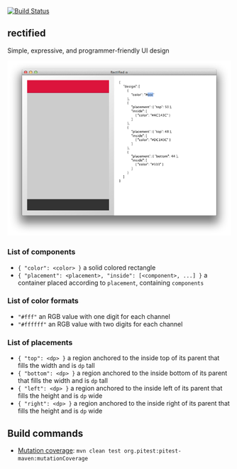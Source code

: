[![Build Status](https://secure.travis-ci.org/avh4/rectified.png?branch=master)](http://travis-ci.org/avh4/rectified)

## rectified

Simple, expressive, and programmer-friendly UI design

![Screenshot](screenshot.png)

### List of components

- `{ "color": <color> }` a solid colored rectangle
- `{ "placement": <placement>, "inside": [<component>, ...] }` a container placed according to `placement`, containing `components`

### List of color formats

- `"#fff"` an RGB value with one digit for each channel
- `"#ffffff"` an RGB value with two digits for each channel

### List of placements

- `{ "top": <dp> }` a region anchored to the inside top of its parent that fills the width and is `dp` tall
- `{ "bottom": <dp> }` a region anchored to the inside bottom of its parent that fills the width and is `dp` tall
- `{ "left": <dp> }` a region anchored to the inside left of its parent that fills the height and is `dp` wide
- `{ "right": <dp> }` a region anchored to the inside right of its parent that fills the height and is `dp` wide

## Build commands

* [Mutation coverage](http://pitest.org/): `mvn clean test org.pitest:pitest-maven:mutationCoverage`
